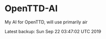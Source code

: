 # OpenTTD-AI
My AI for OpenTTD, will use primarily air

Latest backup: Sun Sep 22 03:47:02 UTC 2019
